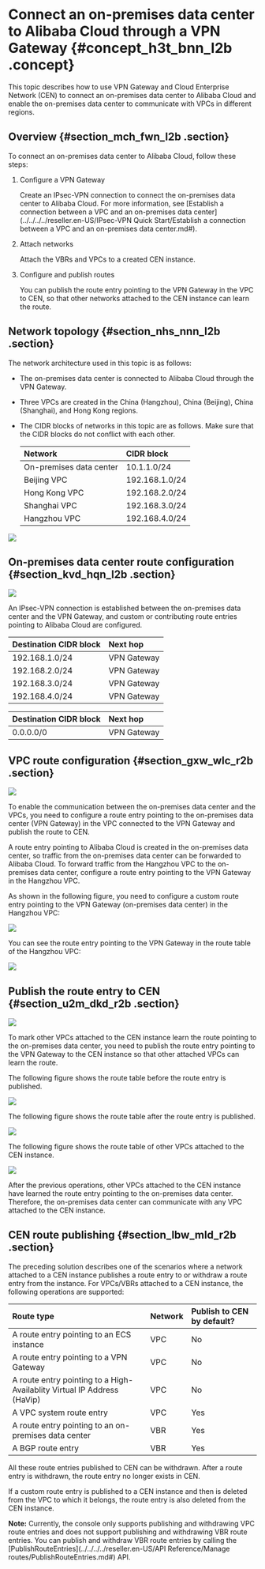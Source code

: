 # Connect an on-premises data center to Alibaba Cloud through a VPN Gateway {#concept_h3t_bnn_l2b .concept}

This topic describes how to use VPN Gateway and Cloud Enterprise Network \(CEN\) to connect an on-premises data center to Alibaba Cloud and enable the on-premises data center to communicate with VPCs in different regions.

## Overview {#section_mch_fwn_l2b .section}

To connect an on-premises data center to Alibaba Cloud, follow these steps:

1.  Configure a VPN Gateway

    Create an IPsec-VPN connection to connect the on-premises data center to Alibaba Cloud. For more information, see [Establish a connection between a VPC and an on-premises data center](../../../../reseller.en-US/IPsec-VPN Quick Start/Establish a connection between a VPC and an on-premises data center.md#).

2.  Attach networks

    Attach the VBRs and VPCs to a created CEN instance.

3.  Configure and publish routes

    You can publish the route entry pointing to the VPN Gateway in the VPC to CEN, so that other networks attached to the CEN instance can learn the route.


## Network topology {#section_nhs_nnn_l2b .section}

The network architecture used in this topic is as follows:

-   The on-premises data center is connected to Alibaba Cloud through the VPN Gateway.
-   Three VPCs are created in the China \(Hangzhou\), China \(Beijing\), China \(Shanghai\), and Hong Kong regions.
-   The CIDR blocks of networks in this topic are as follows. Make sure that the CIDR blocks do not conflict with each other.

    |Network|CIDR block|
    |:------|:---------|
    |On-premises data center|10.1.1.0/24|
    |Beijing VPC|192.168.1.0/24|
    |Hong Kong VPC|192.168.2.0/24|
    |Shanghai VPC|192.168.3.0/24|
    |Hangzhou VPC|192.168.4.0/24|


![](http://static-aliyun-doc.oss-cn-hangzhou.aliyuncs.com/assets/img/17034/15674950278697_en-US.png)

## On-premises data center route configuration {#section_kvd_hqn_l2b .section}

![](http://static-aliyun-doc.oss-cn-hangzhou.aliyuncs.com/assets/img/17034/15674950278698_en-US.png)

An IPsec-VPN connection is established between the on-premises data center and the VPN Gateway, and custom or contributing route entries pointing to Alibaba Cloud are configured.

|Destination CIDR block|Next hop|
|:---------------------|:-------|
|192.168.1.0/24|VPN Gateway|
|192.168.2.0/24|VPN Gateway|
|192.168.3.0/24|VPN Gateway|
|192.168.4.0/24|VPN Gateway|

|Destination CIDR block|Next hop|
|:---------------------|:-------|
|0.0.0.0/0|VPN Gateway|

## VPC route configuration {#section_gxw_wlc_r2b .section}

![](http://static-aliyun-doc.oss-cn-hangzhou.aliyuncs.com/assets/img/17034/15674950278708_en-US.png)

To enable the communication between the on-premises data center and the VPCs, you need to configure a route entry pointing to the on-premises data center \(VPN Gateway\) in the VPC connected to the VPN Gateway and publish the route to CEN.

A route entry pointing to Alibaba Cloud is created in the on-premises data center, so traffic from the on-premises data center can be forwarded to Alibaba Cloud. To forward traffic from the Hangzhou VPC to the on-premises data center, configure a route entry pointing to the VPN Gateway in the Hangzhou VPC.

As shown in the following figure, you need to configure a custom route entry pointing to the VPN Gateway \(on-premises data center\) in the Hangzhou VPC:

![](http://static-aliyun-doc.oss-cn-hangzhou.aliyuncs.com/assets/img/17034/15674950288709_en-US.png)

You can see the route entry pointing to the VPN Gateway in the route table of the Hangzhou VPC:

![](http://static-aliyun-doc.oss-cn-hangzhou.aliyuncs.com/assets/img/17034/15674950288710_en-US.png)

## Publish the route entry to CEN {#section_u2m_dkd_r2b .section}

![](http://static-aliyun-doc.oss-cn-hangzhou.aliyuncs.com/assets/img/17034/15674950288711_en-US.png)

To mark other VPCs attached to the CEN instance learn the route pointing to the on-premises data center, you need to publish the route entry pointing to the VPN Gateway to the CEN instance so that other attached VPCs can learn the route.

The following figure shows the route table before the route entry is published.

![](http://static-aliyun-doc.oss-cn-hangzhou.aliyuncs.com/assets/img/17034/15674950288712_en-US.png)

The following figure shows the route table after the route entry is published.

![](http://static-aliyun-doc.oss-cn-hangzhou.aliyuncs.com/assets/img/17034/15674950288713_en-US.png)

The following figure shows the route table of other VPCs attached to the CEN instance.

![](http://static-aliyun-doc.oss-cn-hangzhou.aliyuncs.com/assets/img/17034/15674950288714_en-US.png)

After the previous operations, other VPCs attached to the CEN instance have learned the route entry pointing to the on-premises data center. Therefore, the on-premises data center can communicate with any VPC attached to the CEN instance.

## CEN route publishing {#section_lbw_mld_r2b .section}

The preceding solution describes one of the scenarios where a network attached to a CEN instance publishes a route entry to or withdraw a route entry from the instance. For VPCs/VBRs attached to a CEN instance, the following operations are supported:

|Route type|Network|Publish to CEN by default?|
|:---------|:------|:-------------------------|
|A route entry pointing to an ECS instance|VPC|No|
|A route entry pointing to a VPN Gateway|VPC|No|
|A route entry pointing to a High-Availablity Virtual IP Address \(HaVip\)|VPC|No|
|A VPC system route entry|VPC|Yes|
|A route entry pointing to an on-premises data center|VBR|Yes|
|A BGP route entry|VBR|Yes|

All these route entries published to CEN can be withdrawn. After a route entry is withdrawn, the route entry no longer exists in CEN.

If a custom route entry is published to a CEN instance and then is deleted from the VPC to which it belongs, the route entry is also deleted from the CEN instance.

**Note:** Currently, the console only supports publishing and withdrawing VPC route entries and does not support publishing and withdrawing VBR route entries. You can publish and withdraw VBR route entries by calling the [PublishRouteEntries](../../../../reseller.en-US/API Reference/Manage routes/PublishRouteEntries.md#) API.

